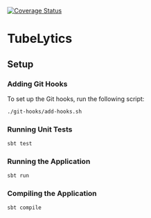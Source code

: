 [![Coverage Status](https://coveralls.io/repos/github/SOEN6441-FALL2024/TubeLytics/badge.svg)](https://coveralls.io/github/SOEN6441-FALL2024/TubeLytics)
# TubeLytics

## Setup

### Adding Git Hooks

To set up the Git hooks, run the following script:

```sh
./git-hooks/add-hooks.sh
```
### Running Unit Tests
```sh
sbt test
```

### Running the Application
```sh
sbt run
```

### Compiling the Application
```sh
sbt compile
```

